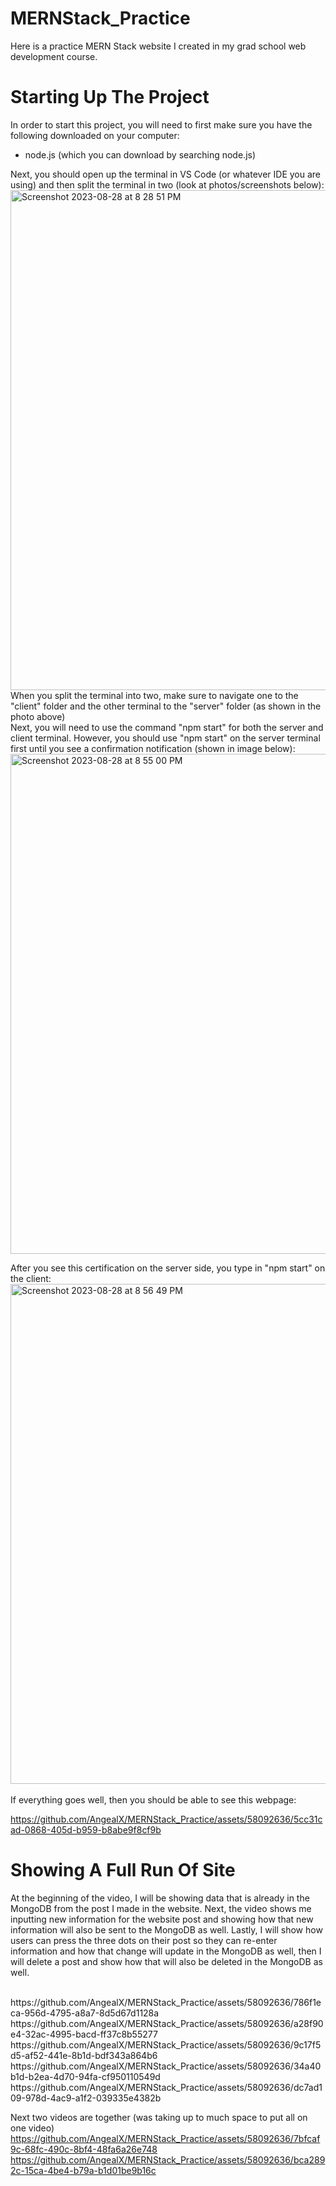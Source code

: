 # MERNStack_Practice

Here is a practice MERN Stack website I created in my grad school web development course.

# Starting Up The Project

In order to start this project, you will need to first make sure you have the following downloaded on your computer:

- node.js (which you can download by searching node.js)

Next, you should open up the terminal in VS Code (or whatever IDE you are using) and then split the terminal in two (look at photos/screenshots below):
<br>
<img width="800" alt="Screenshot 2023-08-28 at 8 28 51 PM" src="https://github.com/AngealX/MERNStack_Practice/assets/58092636/6223f4cc-9af6-4458-8baf-5377ccad2429">
<br>
When you split the terminal into two, make sure to navigate one to the "client" folder and the other terminal to the "server" folder (as shown in the photo above)
<br>
Next, you will need to use the command "npm start" for both the server and client terminal. However, you should use "npm start" on the server terminal first until you see a confirmation notification (shown in image below):
<br>
<img width="800" alt="Screenshot 2023-08-28 at 8 55 00 PM" src="https://github.com/AngealX/MERNStack_Practice/assets/58092636/5882feb8-b5b5-48ee-a791-c07e8afc5514">
<br>

After you see this certification on the server side, you type in "npm start" on the client:
<br>
<img width="800" alt="Screenshot 2023-08-28 at 8 56 49 PM" src="https://github.com/AngealX/MERNStack_Practice/assets/58092636/825ab736-a26b-41ca-a098-f80b8cda09a5">
<br>
<br>
If everything goes well, then you should be able to see this webpage:

https://github.com/AngealX/MERNStack_Practice/assets/58092636/5cc31cad-0868-405d-b959-b8abe9f8cf9b

# Showing A Full Run Of Site
At the beginning of the video, I will be showing data that is already in the MongoDB from the post I made in the website. Next, the video shows me inputting new information for the website post and showing how that new information will also be sent to the MongoDB as well. Lastly, I will show how users can press the three dots on their post so they can re-enter information and how that change will update in the MongoDB as well, then I will delete a post and show how that will also be deleted in the MongoDB as well. 

<br>
https://github.com/AngealX/MERNStack_Practice/assets/58092636/786f1eca-956d-4795-a8a7-8d5d67d1128a

<br>
https://github.com/AngealX/MERNStack_Practice/assets/58092636/a28f90e4-32ac-4995-bacd-ff37c8b55277

<br>
https://github.com/AngealX/MERNStack_Practice/assets/58092636/9c17f5d5-af52-441e-8b1d-bdf343a864b6

<br>
https://github.com/AngealX/MERNStack_Practice/assets/58092636/34a40b1d-b2ea-4d70-94fa-cf950110549d

<br>
https://github.com/AngealX/MERNStack_Practice/assets/58092636/dc7ad109-978d-4ac9-a1f2-039335e4382b
<br>

Next two videos are together (was taking up to much space to put all on one video)
<br>
https://github.com/AngealX/MERNStack_Practice/assets/58092636/7bfcaf9c-68fc-490c-8bf4-48fa6a26e748
https://github.com/AngealX/MERNStack_Practice/assets/58092636/bca2892c-15ca-4be4-b79a-b1d01be9b16c















